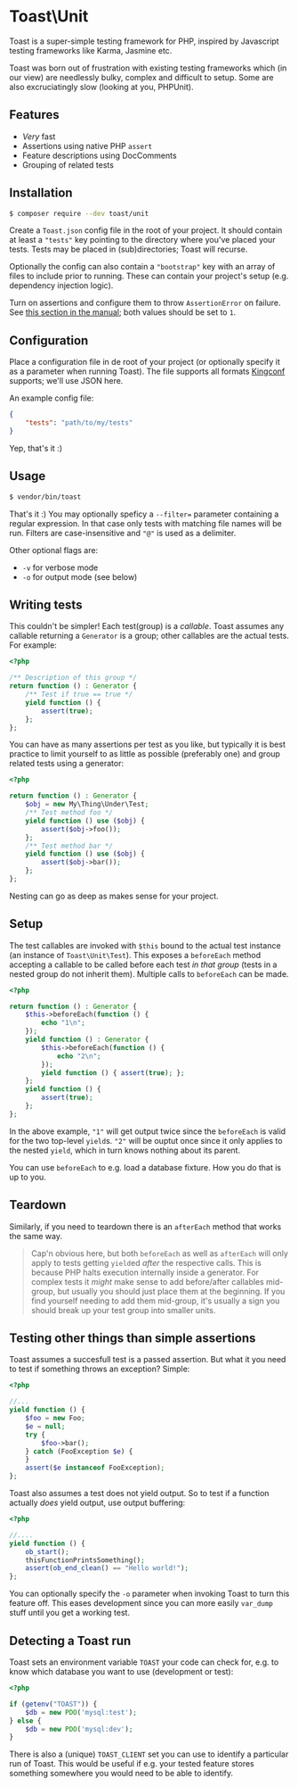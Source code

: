 # Toast\Unit
Toast is a super-simple testing framework for PHP, inspired by Javascript
testing frameworks like Karma, Jasmine etc.

Toast was born out of frustration with existing testing frameworks which (in our
view) are needlessly bulky, complex and difficult to setup. Some are also
excruciatingly slow (looking at you, PHPUnit).

## Features
- *Very* fast
- Assertions using native PHP `assert`
- Feature descriptions using DocComments
- Grouping of related tests

## Installation
```sh
$ composer require --dev toast/unit
```

Create a `Toast.json` config file in the root of your project. It should contain
at least a `"tests"` key pointing to the directory where you've placed your
tests. Tests may be placed in (sub)directories; Toast will recurse.

Optionally the config can also contain a `"bootstrap"` key with an array of
files to include prior to running. These can contain your project's setup (e.g.
dependency injection logic).

Turn on assertions and configure them to throw `AssertionError` on failure.
See [this section in the
manual](http://php.net/manual/en/function.assert.php); both values should be
set to `1`.

## Configuration
Place a configuration file in de root of your project (or optionally specify it
as a parameter when running Toast). The file supports all formats
[Kingconf](https://github.com/monomelodies/kingconf) supports; we'll use JSON
here.

An example config file:

```json
{
    "tests": "path/to/my/tests"
}
```

Yep, that's it :)

## Usage
```sh
$ vendor/bin/toast
```

That's it :) You may optionally speficy a `--filter=` parameter containing a
regular expression. In that case only tests with matching file names will be
run. Filters are case-insensitive and `"@"` is used as a delimiter.

Other optional flags are:
- `-v` for verbose mode
- `-o` for output mode (see below)

## Writing tests
This couldn't be simpler! Each test(group) is a _callable_. Toast assumes any
callable returning a `Generator` is a group; other callables are the actual
tests. For example:

```php
<?php

/** Description of this group */
return function () : Generator {
    /** Test if true == true */
    yield function () {
        assert(true);
    };
};
```

You can have as many assertions per test as you like, but typically it is best
practice to limit yourself to as little as possible (preferably one) and group
related tests using a generator:

```php
<?php

return function () : Generator {
    $obj = new My\Thing\Under\Test;
    /** Test method foo */
    yield function () use ($obj) {
        assert($obj->foo());
    };
    /** Test method bar */
    yield function () use ($obj) {
        assert($obj->bar());
    };
};
```

Nesting can go as deep as makes sense for your project.

## Setup
The test callables are invoked with `$this` bound to the actual test instance
(an instance of `Toast\Unit\Test`). This exposes a `beforeEach` method accepting
a callable to be called before each test _in that group_ (tests in a nested
group do not inherit them). Multiple calls to `beforeEach` can be made.

```php
<?php

return function () : Generator {
    $this->beforeEach(function () {
        echo "1\n";
    });
    yield function () : Generator {
        $this->beforeEach(function () {
            echo "2\n";
        });
        yield function () { assert(true); };
    };
    yield function () {
        assert(true);
    };
};
```

In the above example, `"1"` will get output twice since the `beforeEach` is
valid for the two top-level `yield`s. `"2"` will be ouptut once since it only
applies to the nested `yield`, which in turn knows nothing about its parent.

You can use `beforeEach` to e.g. load a database fixture. How you do that is up
to you.

## Teardown
Similarly, if you need to teardown there is an `afterEach` method that works the
same way.

> Cap'n obvious here, but both `beforeEach` as well as `afterEach` will only
> apply to tests getting `yield`ed _after_ the respective calls. This is
> because PHP halts execution internally inside a generator. For complex tests
> it _might_ make sense to add before/after callables mid-group, but usually
> you should just place them at the beginning. If you find yourself needing to
> add them mid-group, it's usually a sign you should break up your test group
> into smaller units.

## Testing other things than simple assertions
Toast assumes a succesfull test is a passed assertion. But what it you need to
test if something throws an exception? Simple:

```php
<?php

//...
yield function () {
    $foo = new Foo;
    $e = null;
    try {
        $foo->bar();
    } catch (FooException $e) {
    }
    assert($e instanceof FooException);
};
```

Toast also assumes a test does not yield output. So to test if a function
actually _does_ yield output, use output buffering:

```php
<?php

//....
yield function () {
    ob_start();
    thisFunctionPrintsSomething();
    assert(ob_end_clean() == "Hello world!");
};
```

You can optionally specify the `-o` parameter when invoking Toast to turn this
feature off. This eases development since you can more easily `var_dump` stuff
until you get a working test.

## Detecting a Toast run
Toast sets an environment variable `TOAST` your code can check for, e.g. to know
which database you want to use (development or test):

```php
<?php

if (getenv("TOAST")) {
    $db = new PDO('mysql:test');
} else {
    $db = new PDO('mysql:dev');
}
```

There is also a (unique) `TOAST_CLIENT` set you can use to identify a particular
run of Toast. This would be useful if e.g. your tested feature stores something
somewhere you would need to be able to identify.

